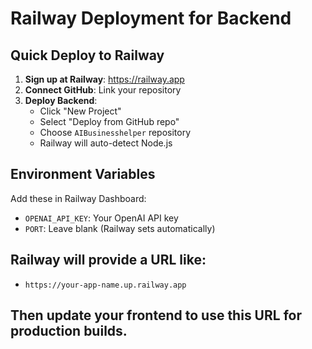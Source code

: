 # Railway Deployment for Backend

## Quick Deploy to Railway

1. **Sign up at Railway**: https://railway.app
2. **Connect GitHub**: Link your repository
3. **Deploy Backend**:
   - Click "New Project"
   - Select "Deploy from GitHub repo"
   - Choose `AIBusinesshelper` repository
   - Railway will auto-detect Node.js

## Environment Variables
Add these in Railway Dashboard:
- `OPENAI_API_KEY`: Your OpenAI API key
- `PORT`: Leave blank (Railway sets automatically)

## Railway will provide a URL like:
- `https://your-app-name.up.railway.app`

## Then update your frontend to use this URL for production builds.